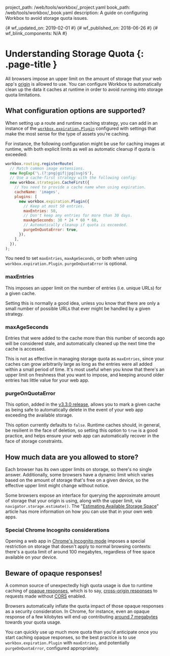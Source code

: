 project_path: /web/tools/workbox/_project.yaml
book_path: /web/tools/workbox/_book.yaml
description: A guide on configuring Workbox to avoid storage quota issues.

{# wf_updated_on: 2019-02-01 #}
{# wf_published_on: 2018-06-26 #}
{# wf_blink_components: N/A #}

# Understanding Storage Quota {: .page-title }

All browsers impose an upper limit on the amount of storage that your web app's
[origin](https://developer.mozilla.org/en-US/docs/Web/Security/Same-origin_policy) is allowed to
use. You can configure Workbox to automatically clean up the data it caches at runtime in order to
avoid running into storage quota limitations.

## What configuration options are supported?

When setting up a route and runtime caching strategy, you can add in an instance of the
[`workbox.expiration.Plugin`](/web/tools/workbox/reference-docs/latest/workbox.expiration.Plugin)
configured with settings that make the most sense for the type of assets you're caching.

For instance, the following configuration might be use for caching images at runtime, with both
explicit limits as well as automatic cleanup if quota is exceeded:

```javascript
workbox.routing.registerRoute(
  // Match common image extensions.
  new RegExp('\.(?:png|gif|jpg|svg)$'),
  // Use a cache-first strategy with the following config:
  new workbox.strategies.CacheFirst({
    // You need to provide a cache name when using expiration.
    cacheName: 'images',
    plugins: [
      new workbox.expiration.Plugin({
        // Keep at most 50 entries.
        maxEntries: 50,
        // Don't keep any entries for more than 30 days.
        maxAgeSeconds: 30 * 24 * 60 * 60,
        // Automatically cleanup if quota is exceeded.
        purgeOnQuotaError: true,
      }),
    ],
  }),
);
```

You need to set `maxEntries`, `maxAgeSeconds`, or both when using `workbox.expiration.Plugin`.
`purgeOnQuotaError` is optional.

### maxEntries

This imposes an upper limit on the number of entries (i.e. unique URLs) for a given cache.

Setting this is normally a good idea, unless you know that there are only a small number of
possible URLs that ever might be handled by a given strategy.

### maxAgeSeconds

Entries that were added to the cache more than this number of seconds ago will be considered
stale, and automatically cleaned up the next time the cache is accessed.

This is not as effective in managing storage quota as `maxEntries`, since your caches can grow
arbitrarily large as long as the entries were all added within a small period of time. It's most
useful when you know that there's an upper limit on freshness that you want to impose, and keeping
around older entries has little value for your web app.

### purgeOnQuotaError

This option, added in the [v3.3.0 release](https://github.com/GoogleChrome/workbox/releases/tag/v3.3.0),
allows you to mark a given cache as being safe to automatically delete in the event of your web
app exceeding the available storage.

This option currently defaults to `false`. Runtime caches should, in general, be resilient in the
face of deletion, so setting this option to `true` is a good practice, and helps ensure your web
app can automatically recover in the face of storage constraints.

## How much data are you allowed to store?

Each browser has its own upper limits on storage, so there's no single answer. Additionally, some
browsers have a dynamic limit which varies based on the amount of storage that's free on a given
device, so the effective upper limit might change without notice.

Some browsers expose an interface for querying the approximate amount of storage that your origin
is using, along with the upper limit, via `navigator.storage.estimate()`. The
"[Estimating Available Storage Space](/web/updates/2017/08/estimating-available-storage-space)"
article has more information on how you can use that in your own web apps.

### Special Chrome Incognito considerations

Opening a web app in [Chrome's Incognito mode](https://support.google.com/chrome/answer/95464)
imposes a special restriction on storage that doesn't apply to normal browsing contexts: there's a
quota limit of around 100 megabytes, regardless of free space available on your device.

## Beware of opaque responses!

A common source of unexpectedly high quota usage is due to runtime caching of
[opaque responses](https://stackoverflow.com/questions/39109789/what-limitations-apply-to-opaque-responses),
which is to say, [cross-origin responses](handle-third-party-requests) to requests made without
[CORS](https://fetch.spec.whatwg.org/#http-cors-protocol) enabled.

Browsers automatically inflate the quota impact of those opaque responses as a security
consideration. In Chrome, for instance, even an opaque response of a few kilobytes will end up
contributing [around 7 megabytes](https://bugs.chromium.org/p/chromium/issues/detail?id=796060#c17)
towards your quota usage.

You can quickly use up much more quota than you'd anticipate once you start caching opaque
responses, so the best practice is to use `workbox.expiration.Plugin` with `maxEntries`, and
potentially `purgeOnQuotaError`, configured appropriately.
